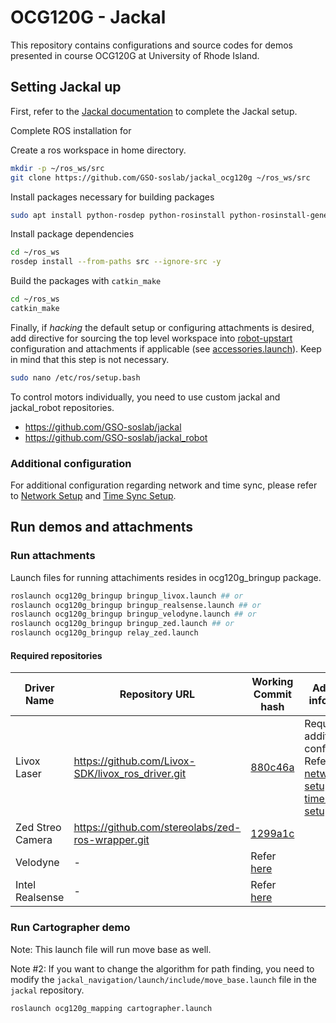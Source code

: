 # OCG120G - Jackal

This repository contains configurations and source codes for demos presented in course OCG120G at University of Rhode Island.

## Setting Jackal up

First, refer to the [Jackal documentation](https://www.clearpathrobotics.com/assets/guides/kinetic/jackal/index.html) to complete the Jackal setup.

Complete ROS installation for 

Create a ros workspace in home directory.
```bash
mkdir -p ~/ros_ws/src
git clone https://github.com/GSO-soslab/jackal_ocg120g ~/ros_ws/src
```

Install packages necessary for building packages
```bash
sudo apt install python-rosdep python-rosinstall python-rosinstall-generator python-wstool build-essential
```

Install package dependencies
```bash
cd ~/ros_ws
rosdep install --from-paths src --ignore-src -y
```

Build the packages with `catkin_make`
```bash
cd ~/ros_ws
catkin_make
```

Finally, if _hacking_ the default setup or configuring attachments is desired, add directive for sourcing the top level workspace into [robot-upstart](http://wiki.ros.org/robot_upstart) configuration and attachments if applicable (see [accessories.launch](https://github.com/jackal/jackal_robot/blob/noetic-devel/jackal_bringup/launch/accessories.launch)).
Keep in mind that this step is not necessary.
```bash
sudo nano /etc/ros/setup.bash
```

To control motors individually, you need to use custom jackal and jackal_robot repositories.
- https://github.com/GSO-soslab/jackal
- https://github.com/GSO-soslab/jackal_robot

### Additional configuration

For additional configuration regarding network and time sync, please refer to [Network Setup](docs/setup_network.md) and [Time Sync Setup](docs/time_sync.md).

## Run demos and attachments

### Run attachments

Launch files for running attachiments resides in ocg120g_bringup package.

```bash
roslaunch ocg120g_bringup bringup_livox.launch ## or
roslaunch ocg120g_bringup bringup_realsense.launch ## or
roslaunch ocg120g_bringup bringup_velodyne.launch ## or
roslaunch ocg120g_bringup bringup_zed.launch ## or
roslaunch ocg120g_bringup relay_zed.launch
```

#### Required repositories

|Driver Name|Repository URL|Working Commit hash|Additional information|
|-----------|--------------|-------------------|----------------------|
|Livox Laser|https://github.com/Livox-SDK/livox_ros_driver.git|[880c46a](https://github.com/Livox-SDK/livox_ros_driver/commit/880c46a91aaa602dbecf20e204da4751747b3826)|Requires additional configuration. Refer to [network setup](docs/setup_network.md) and [time sync setup](docs/time_sync.md).|
|Zed Streo Camera|https://github.com/stereolabs/zed-ros-wrapper.git|[1299a1c](https://github.com/stereolabs/zed-ros-wrapper/commit/1299a1c9fd454194f9a36d57d4075af185d603fe)|
|Velodyne|-|Refer [here](https://www.clearpathrobotics.com/assets/guides/melodic/jackal/description.html)|
|Intel Realsense|-|Refer [here](http://wiki.ros.org/RealSense)|

### Run Cartographer demo

Note: This launch file will run move base as well.

Note #2: If you want to change the algorithm for path finding, you need to modify the `jackal_navigation/launch/include/move_base.launch` file in the `jackal` repository.

```bash
roslaunch ocg120g_mapping cartographer.launch
```
